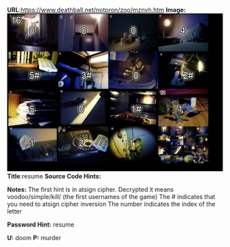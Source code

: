 **URL**:https://www.deathball.net/notpron/zoo/mznvh.htm
**Image:**![](Pasted%20image%2020250210162916.png)
**Title**:resume
**Source Code Hints:**

<!-- # = ellwll/hrnkov/proo/... -->

<!-- invert az-->

<!--I know, at this point you regret not having saved all passwords and URLs of the previous levels. But I tell you, start doing it now, or you might regret it much more later!-->

**Notes:**
The first hint is in atsign cipher. Decrypted it means voodoo/simple/kill/ (the first usernames of the game)
The # indicates that you need to atsign cipher inversion
The number indicates the index of the letter

**Password Hint:** resume

**U:** doom
**P:** murder
